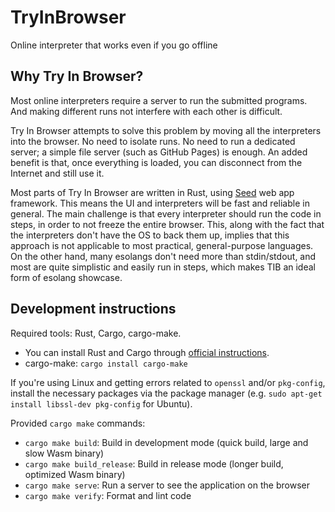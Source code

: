 # TryInBrowser

Online interpreter that works even if you go offline

## Why Try In Browser?

Most online interpreters require a server to run the submitted programs. And making different runs not interfere with each other is difficult.

Try In Browser attempts to solve this problem by moving all the interpreters into the browser. No need to isolate runs. No need to run a dedicated server;
a simple file server (such as GitHub Pages) is enough. An added benefit is that, once everything is loaded, you can disconnect from the Internet and still use it.

Most parts of Try In Browser are written in Rust, using [Seed](https://seed-rs.org/) web app framework.
This means the UI and interpreters will be fast and reliable in general.
The main challenge is that every interpreter should run the code in steps, in order to not freeze the entire browser.
This, along with the fact that the interpreters don't have the OS to back them up, implies that this approach is not applicable to
most practical, general-purpose languages. On the other hand, many esolangs don't need more than stdin/stdout, and most are quite simplistic and
easily run in steps, which makes TIB an ideal form of esolang showcase.

## Development instructions

Required tools: Rust, Cargo, cargo-make.

* You can install Rust and Cargo through [official instructions](https://www.rust-lang.org/tools/install).
* cargo-make: `cargo install cargo-make`

If you're using Linux and getting errors related to `openssl` and/or `pkg-config`, install the necessary packages via the package manager
(e.g. `sudo apt-get install libssl-dev pkg-config` for Ubuntu).

Provided `cargo make` commands:

* `cargo make build`: Build in development mode (quick build, large and slow Wasm binary)
* `cargo make build_release`: Build in release mode (longer build, optimized Wasm binary)
* `cargo make serve`: Run a server to see the application on the browser
* `cargo make verify`: Format and lint code